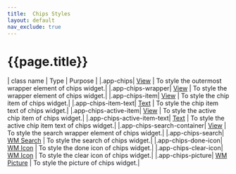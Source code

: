 ```yaml
---
title:  Chips Styles
layout: default
nav_exclude: true
---
```

# {{page.title}}

| class name  | Type | Purpose |
|.app-chips| [View](../view.style.html) | To style the outermost wrapper element of chips widget.|
|.app-chips-wrapper| [View](../view.style.html) | To style the wrapper element of chips widget.|
|.app-chips-item| [View](../view.style.html) | To style the chip item of chips widget.|
|.app-chips-item-text| [Text](../text.style.html) | To style the chip item text of chips widget.|
|.app-chips-active-item| [View](../view.style.html) | To style the active chip item of chips widget.|
|.app-chips-active-item-text| [Text](../text.style.html) | To style the active chip item text of chips widget.|
|.app-chips-search-container| [View](../view.style.html) | To style the search wrapper element of chips widget.|
|.app-chips-search| [WM Search](../basic/search.style.html) | To style the search of chips widget.|
|.app-chips-done-icon| [WM Icon](../basic/icon.style.html) | To style the done icon of chips widget.|
|.app-chips-clear-icon| [WM Icon](../basic/icon.style.html) | To style the clear icon of chips widget.|
|.app-chips-picture| [WM Picture](../basic/picture.style.html) | To style the picture of chips widget.|
